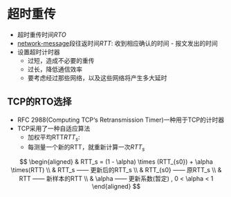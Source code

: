 # 超时重传

- 超时重传时间$RTO$
- [network-message](network-message.md)段往返时间$RTT$: 收到相应确认的时间 - 报文发出的时间
- 设置超时计时器
  - 过短，造成不必要的重传
  - 过长，降低通信效率
  - 要考虑经过那些网络，以及这些网络将产生多大延时

## TCP的RTO选择

- RFC 2988(Computing TCP‘s Retransmission Timer)一种用于TCP的计时器
- TCP采用了一种自适应算法
  - 加权平均RTT$RTT_s$:
  - 每测量一个新的RTT，就重新计算一次$RTT_s$

$$
\begin{aligned}
& RTT_s = (1 - \alpha) \times (RTT_{s0}) + \alpha \times(RTT) \\
& RTT_s —— 更新后的RTT_s \\
& RTT_{s0} —— 原RTT_s \\
& RTT —— 新样本的RTT \\
& \alpha —— 更新系数(暂定) , 0 < \alpha < 1
\end{aligned}
$$